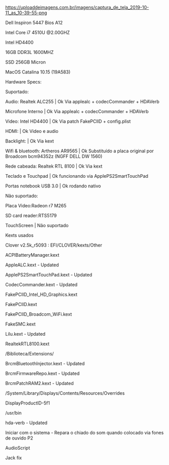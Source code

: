 https://uploaddeimagens.com.br/imagens/captura_de_tela_2019-10-11_as_10-39-55-png

Dell Inspiron 5447 Bios A12

Intel Core i7 4510U @2.00GHZ

Intel HD4400

16GB DDR3L 1600MHZ

SSD 256GB Micron

MacOS Catalina 10.15 (19A583)

Hardware Specs:

Suportado:

Audio: Realtek ALC255 | Ok Via applealc + codecCommander + HDAVerb

Microfone Interno | Ok Via applealc + codecCommander + HDAVerb

Video: Intel HD4400 | Ok Via patch FakePCIID + config.plist

HDMI: | Ok Video e audio

Backlight: | Ok Via kext

Wifi & bluetooth: Artheros AR9565 | Ok Substituído a placa original por Broadcom bcm94352z (NGFF DELL DW 1560)

Rede cabeada: Realtek RTL 8100 | Ok Via kext

Teclado e Touchpad | Ok funcionando via ApplePS2SmartTouchPad

Portas notebook USB 3.0 | Ok rodando nativo

Não suportado:

Placa Video:Radeon r7 M265

SD card reader:RTS5179

TouchScreen | Não suportado 

Kexts usados

Clover v2.5k_r5093 : EFI/CLOVER/kexts/Other

ACPIBatteryManager.kext

AppleALC.kext - Updated

ApplePS2SmartTouchPad.kext - Updated

CodecCommander.kext - Updated

FakePCIID_Intel_HD_Graphics.kext

FakePCIID.kext

FakePCIID_Broadcom_WiFi.kext

FakeSMC.kext

Lilu.kext - Updated

RealtekRTL8100.kext

/Biblioteca/Extensions/

BrcmBluetoothInjector.kext - Updated

BrcmFirmwareRepo.kext - Updated

BrcmPatchRAM2.kext - Updated

/System/Library/Displays/Contents/Resources/Overrides

DisplayProductID-5f1

/usr/bin

hda-verb - Updated

Iniciar com o sistema -  Repara o chiado do som quando colocado via fones de ouvido P2

AudioScript

Jack fix

